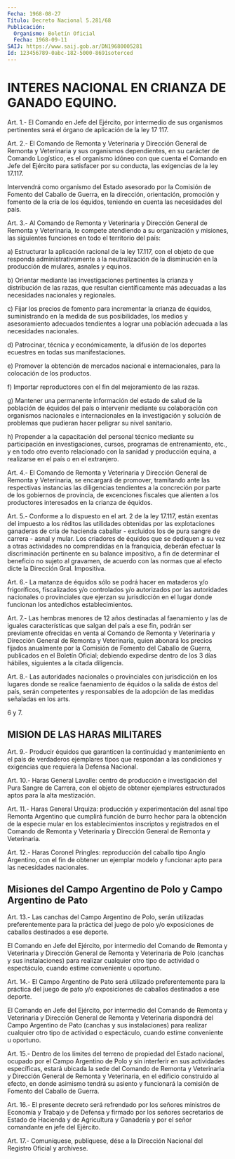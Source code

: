```yaml
---
Fecha: 1968-08-27
Título: Decreto Nacional 5.281/68
Publicación:
  Organismo: Boletín Oficial
  Fecha: 1968-09-11
SAIJ: https://www.saij.gob.ar/DN19680005281
Id: 123456789-0abc-182-5000-8691soterced
---
```

# INTERES NACIONAL EN CRIANZA DE GANADO EQUINO.

<a id="1"></a>
Art. 1.- El Comando en Jefe del Ejército, por intermedio de sus organismos  pertinentes  será  el órgano de aplicación de la ley 17 117.

<a id="2"></a>
Art.  2.-  El  Comando  de  Remonta  y Veterinaria y Dirección General de Remonta y Veterinaria y sus organismos  dependientes, en su  carácter de Comando Logístico, es el organismo idóneo  con  que cuenta  el  Comando  en  Jefe  del  Ejército para satisfacer por su conducta, las exigencias de la ley 17.117.

Intervendrá como organismo del Estado  asesorado por la Comisión de Fomento  del  Caballo  de  Guerra,  en  la dirección,  orientación, promoción y fomento de la cría de los équidos,  teniendo  en cuenta las necesidades del país.

<a id="3"></a>
Art.  3.-  Al  Comando  de  Remonta  y Veterinaria y Dirección General  de  Remonta  y  Veterinaria, le compete  atendiendo  a  su organización  y  misiones, las  siguientes  funciones  en  todo  el territorio del país:

a) Estructurar la  aplicación  racional  de  la  ley 17.117, con el objeto  de que responda administrativamente a la neutralización  de la disminución  en  la  producción  de  mulares, asnales y equinos.

b) Orientar mediante las investigaciones  pertinentes  la crianza y distribución  de  las  razas,  que  resultan  científicamente   más adecuadas    a   las  necesidades  nacionales  y  regionales.

c) Fijar los precios  de  fomento  para  incrementar  la crianza de équidos,  suministrando  en  la  medida  de sus posibilidades,  los medios y asesoramiento adecuados tendientes  a lograr una población adecuada a las necesidades nacionales.

d)  Patrocinar,  técnica  y  económicamente,  la  difusión  de  los deportes ecuestres en todas sus manifestaciones.

e)  Promover  la  obtención de mercados nacional e internacionales, para la colocación de los productos.

f) Importar reproductores  con  el  fin  del  mejoramiento  de  las razas.

g)  Mantener  una  permanente información del estado de salud de la población de équidos del país o intervenir mediante su colaboración con organismos  nacionales  e  internacionales  en  la investigación  y  solución de problemas que pudieran hacer peligrar su nivel sanitario.

h) Propender a la capacitación  del  personal  técnico  mediante su participación en investigaciones, cursos, programas de entrenamiento,  etc.,  y  en  todo  otro evento relacionado con  la sanidad  y producción equina, a realizarse  en  el  país  o  en  el extranjero.

<a id="4"></a>
Art.  4.-  El  Comando  de  Remonta  y Veterinaria y Dirección General  de  Remonta  y  Veterinaria,  se  encargará  de  promover, tramitando   ante  las  respectivas  instancias  las    diligencias tendientes  a    la  concreción  por  parte  de  los  gobiernos  de provincia, de excenciones  fiscales  que alienten a los productores interesados en la crianza de équidos.

<a id="5"></a>
Art. 5.- Conforme a lo dispuesto en el art. 2 de la ley 17.117, están  exentas  del impuesto a los réditos las utilidades obtenidas por las explotaciones  ganaderas  de  cría  de  hacienda caballar - excluidos  los  de  pura  sangre  de carrera - asnal y  mular.  Los criadores de équidos que se dediquen  a  su vez a otras actividades no comprendidas en la franquicia, deberán efectuar la discriminación  pertinente  en  su  balance impositivo,  a  fin  de determinar el beneficio no sujeto al  gravamen,  de acuerdo con las normas    que  al  efecto  dicte  la  Dirección  Gral.  Impositiva.

<a id="6"></a>
Art. 6.- La matanza de équidos sólo se podrá hacer en mataderos y/o  frigoríficos, fiscalizados y/o controlados y/o autorizados por las  autoridades    nacionales    o  provinciales  que  ejerzan  su jurisdicción en el lugar donde funcionan los antedichos establecimientos.

<a id="7"></a>
Art.  7.-  Las  hembras  menores  de  12  años  destinadas  al faenamiento  y las de iguales características que salgan del país a ese fin, podrán  ser  previamente  ofrecidas en venta al Comando de Remonta y Veterinaria y Dirección General de Remonta y Veterinaria, quien abonará los precios  fijados  anualmente  por la Comisión  de  Fomento  del  Caballo  de  Guerra,  publicados  en el Boletín  Oficial;  debiendo expedirse dentro de los 3 días hábiles, siguientes a la citada diligencia.

<a id="8"></a>
Art.  8.-  Las  autoridades  nacionales  o  provinciales  con jurisdicción  en  los  lugares  donde  se  realice  faenamiento  de équidos  o  la  salida  de  éstos  del  país,  serán  competentes y responsables de la adopción de las medidas señaladas en  los  arts.

6 y 7.

## MISION DE LAS HARAS MILITARES

<a id="9"></a>
Art.  9.-  Producir  équidos  que  garanticen la continuidad y mantenimiento  en  el  país  de  verdaderos  ejemplares  tipos  que respondan  a las condiciones y exigencias que requiera  la  Defensa Nacional.

<a id="10"></a>
Art.  10.-  Haras  General  Lavalle:  centro  de  producción e investigación del Pura Sangre de Carrera, con el objeto  de obtener ejemplares    estructurados    aptos   para  la  alta  mestización.

<a id="11"></a>
Art.  11.- Haras General Urquiza: producción y experimentación del asnal tipo  Remonta  Argentino  que  cumplirá  función de burro hechor para la obtención de la especie mular en los establecimientos inscriptos y registrados en el Comando  de Remonta y  Veterinaria  y  Dirección  General  de  Remonta  y  Veterinaria.

<a id="12"></a>
Art. 12.- Haras Coronel Pringles: reproducción del caballo tipo Anglo  Argentino,  con  el  fin  de  obtener  un  ejemplar modelo y funcionar apto para las necesidades nacionales.

## Misiones  del  Campo  Argentino  de  Polo y Campo Argentino de Pato

<a id="13"></a>
Art.  13.-  Las  canchas  del  Campo  Argentino de Polo, serán utilizadas preferentemente para la práctica  del  juego de polo y/o exposiciones de caballos destinados a ese deporte.

El  Comando  en  Jefe del Ejército, por intermedio del  Comando  de Remonta y Veterinaria  y Dirección General de Remonta y Veterinaria de Polo (canchas y sus instalaciones)  para realizar cualquier otro tipo  de  actividad  o  espectáculo, cuando  estime  conveniente  u oportuno.

<a id="14"></a>
Art. 14.- El Campo Argentino de Pato será utilizado preferentemente para la práctica del juego de pato y/o exposiciones de caballos destinados a ese deporte.

El  Comando  en  Jefe  del  Ejército, por intermedio del Comando de Remonta y Veterinaria y Dirección  General de Remonta y Veterinaria dispondrá del Campo Argentino de Pato (canchas y sus instalaciones) para realizar cualquier  otro  tipo  de  actividad o espectáculo, cuando estime conveniente u oportuno.

<a id="15"></a>
Art.  15.-  Dentro de los límites del terreno de propiedad del Estado nacional, ocupado  por  el  Campo  Argentino  de  Polo y sin interferir en sus actividades específicas, estará ubicada  la  sede del  Comando  de  Remonta  y  Veterinaria  y  Dirección  General de Remonta  y  Veterinaria,  en  el edificio construido al efecto,  en donde  asimismo  tendrá su asiento  y  funcionará  la  comisión  de Fomento del Caballo de Guerra.

<a id="16"></a>
Art.  16.- El presente decreto será refrendado por los señores ministros de  Economía  y  Trabajo  y  de Defensa y firmado por los señores  secretarios  de  Estado de Hacienda  y  de  Agricultura  y Ganadería  y  por  el  señor  comandante   en  jefe  del  Ejército.

<a id="17"></a>
Art. 17.- Comuníquese, publíquese, dése a la Dirección Nacional del Registro Oficial y archívese.